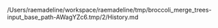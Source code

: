 /Users/raemadeline/workspace/raemadeline/tmp/broccoli_merge_trees-input_base_path-AWagYZc6.tmp/2/History.md